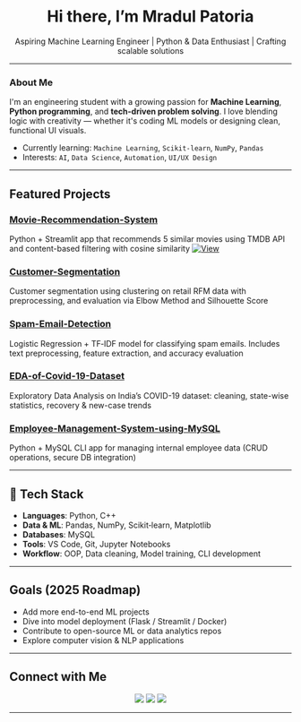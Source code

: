 <h1 align="center">Hi there, I’m Mradul Patoria</h1>
<p align="center">
  Aspiring Machine Learning Engineer | Python & Data Enthusiast | Crafting scalable solutions
</p>

---

### About Me

I'm an engineering student with a growing passion for **Machine Learning**, **Python programming**, and **tech-driven problem solving**. I love blending logic with creativity — whether it's coding ML models or designing clean, functional UI visuals.

- Currently learning: `Machine Learning`, `Scikit-learn`, `NumPy`, `Pandas`
- Interests: `AI`, `Data Science`, `Automation`, `UI/UX Design`

---

## Featured Projects

### [Movie-Recommendation-System](https://github.com/Mradul9703/Movie-Recommendation-System)  
Python + Streamlit app that recommends 5 similar movies using TMDB API and content-based filtering with cosine similarity [![View](https://static.streamlit.io/badges/streamlit_badge_black_white.svg)](https://movie-recommendation-system-by-mradul.streamlit.app/)

### [Customer-Segmentation](https://github.com/Mradul9703/Customer-Segmentation)
Customer segmentation using clustering on retail RFM data with preprocessing, and evaluation via Elbow Method and Silhouette Score

### [Spam-Email-Detection](https://github.com/Mradul9703/Spam-Email-Detection)
Logistic Regression + TF‑IDF model for classifying spam emails. Includes text preprocessing, feature extraction, and accuracy evaluation

### [EDA-of-Covid-19-Dataset](https://github.com/Mradul9703/EDA-of-Covid-19-Dataset)
Exploratory Data Analysis on India’s COVID-19 dataset: cleaning, state-wise statistics, recovery & new-case trends

### [Employee-Management-System-using-MySQL](https://github.com/Mradul9703/Employee-Management-System-using-MySQL)
Python + MySQL CLI app for managing internal employee data (CRUD operations, secure DB integration)

---

## 🔧 Tech Stack

- **Languages**: Python, C++  
- **Data & ML**: Pandas, NumPy, Scikit‑learn, Matplotlib 
- **Databases**: MySQL  
- **Tools**: VS Code, Git, Jupyter Notebooks  
- **Workflow**: OOP, Data cleaning, Model training, CLI development

---

## Goals (2025 Roadmap) 

- Add more end-to-end ML projects  
- Dive into model deployment (Flask / Streamlit / Docker)  
- Contribute to open-source ML or data analytics repos  
- Explore computer vision & NLP applications  

---

## Connect with Me

<p align="center">
  <a href="mailto:mradulpatoria9703@gmail.com"><img src="https://img.shields.io/badge/Email-D14836?style=for-the-badge&logo=gmail&logoColor=white"/></a>
  <a href="https://www.linkedin.com/in/mradul-patoria/"><img src="https://img.shields.io/badge/LinkedIn-0077B5?style=for-the-badge&logo=linkedin&logoColor=white"/></a>
  <a href="https://github.com/Mradul9703"><img src="https://img.shields.io/badge/GitHub-100000?style=for-the-badge&logo=github&logoColor=white"/></a>
</p>

---
